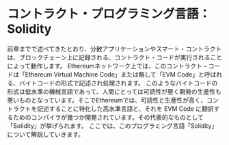 # コントラクト・プログラミング言語：Solidity

前章までで述べてきたとおり、分散アプリケーションやスマート・コントラクトは、ブロックチェーン上に記録される、コントラクト・コードが実行されることによって動作します。
Ethereumネットワーク上では、このコントラクト・コードは「Ethereum Virtual Machine Code」または略して「EVM Code」と呼ばれる、バイトコードの形式で記述され処理されます。 このようなバイトコードの形式は低水準の機械言語であって、人間にとっては可読性が悪く開発の生産性も悪いものとなっています。そこでEthereumでは、可読性と生産性が高く、コントラクトを記述することに特化した高水準言語と、それを EVM Code に翻訳するためのコンパイラが幾つか開発されています。その代表的なものとして「Solidity」が挙げられます。
ここでは、このプログラミング言語「Solidity」について解説していきます。

